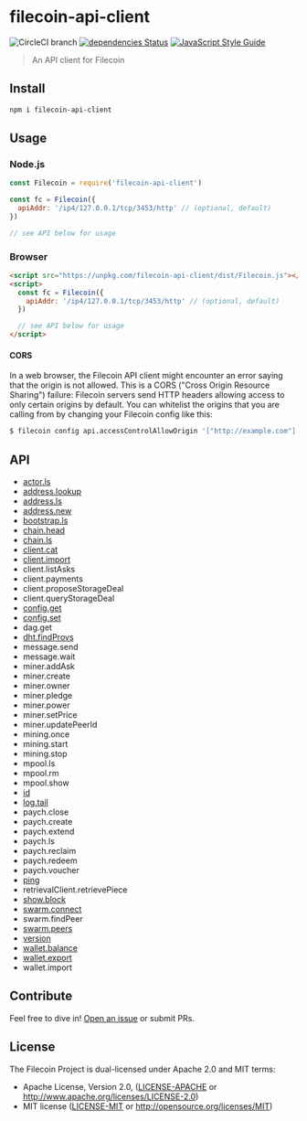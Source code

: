 # filecoin-api-client

![CircleCI branch](https://img.shields.io/circleci/project/github/filecoin-project/js-filecoin-api-client/master.svg)
[![dependencies Status](https://david-dm.org/filecoin-project/js-filecoin-api-client/status.svg)](https://david-dm.org/filecoin-project/js-filecoin-api-client)
[![JavaScript Style Guide](https://img.shields.io/badge/code_style-standard-brightgreen.svg)](https://standardjs.com)

> An API client for Filecoin

## Install

```sh
npm i filecoin-api-client
```

## Usage

### Node.js

```js
const Filecoin = require('filecoin-api-client')

const fc = Filecoin({
  apiAddr: '/ip4/127.0.0.1/tcp/3453/http' // (optional, default)
})

// see API below for usage
```

### Browser

```html
<script src="https://unpkg.com/filecoin-api-client/dist/Filecoin.js"></script>
<script>
  const fc = Filecoin({
    apiAddr: '/ip4/127.0.0.1/tcp/3453/http' // (optional, default)
  })

  // see API below for usage
</script>
```

#### CORS

In a web browser, the Filecoin API client might encounter an error saying that the origin is not allowed. This is a CORS ("Cross Origin Resource Sharing") failure: Filecoin servers send HTTP headers allowing access to only certain origins by default. You can whitelist the origins that you are calling from by changing your Filecoin config like this:

```sh
$ filecoin config api.accessControlAllowOrigin '["http://example.com"]'
```

## API

* [actor.ls](API.md#actorls)
* [address.lookup](API.md#addresslookup)
* [address.ls](API.md#addressls)
* [address.new](API.md#addressnew)
* [bootstrap.ls](API.md#bootstrapls)
* [chain.head](API.md#chainhead)
* [chain.ls](API.md#chainls)
* [client.cat](API.md#clientcat)
* [client.import](API.md#clientimport)
* client.listAsks
* client.payments
* client.proposeStorageDeal
* client.queryStorageDeal
* [config.get](API.md#configget)
* [config.set](API.md#configset)
* dag.get
* [dht.findProvs](API.md#dhtfindprovs)
* message.send
* message.wait
* miner.addAsk
* miner.create
* miner.owner
* miner.pledge
* miner.power
* miner.setPrice
* miner.updatePeerId
* mining.once
* mining.start
* mining.stop
* mpool.ls
* mpool.rm
* mpool.show
* [id](API.md#id)
* [log.tail](API.md#logtail)
* paych.close
* paych.create
* paych.extend
* paych.ls
* paych.reclaim
* paych.redeem
* paych.voucher
* [ping](API.md#ping)
* retrievalClient.retrievePiece
* [show.block](API.md#showblock)
* [swarm.connect](API.md#swarmconnect)
* swarm.findPeer
* [swarm.peers](API.md#swarmpeers)
* [version](API.md#version)
* [wallet.balance](API.md#walletbalance)
* [wallet.export](API.md#walletexport)
* wallet.import

## Contribute

Feel free to dive in! [Open an issue](https://github.com/filecoin-project/js-filecoin-api-client/issues/new) or submit PRs.

## License

The Filecoin Project is dual-licensed under Apache 2.0 and MIT terms:
- Apache License, Version 2.0, ([LICENSE-APACHE](https://github.com/filecoin-project/js-filecoin-api-client/blob/master/LICENSE-APACHE) or http://www.apache.org/licenses/LICENSE-2.0)
- MIT license ([LICENSE-MIT](https://github.com/filecoin-project/js-filecoin-api-client/blob/master/LICENSE-MIT) or http://opensource.org/licenses/MIT)
